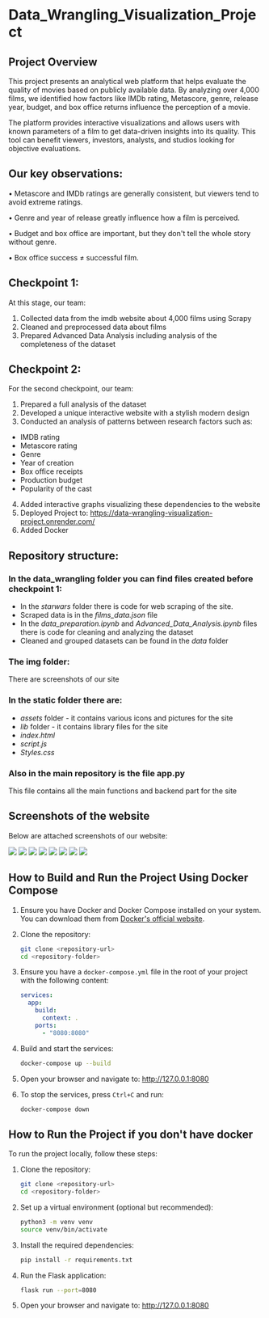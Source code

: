 # Data_Wrangling_Visualization_Project
## Project Overview

This project presents an analytical web platform that helps evaluate the quality of movies based on publicly available data. By analyzing over 4,000 films, we identified how factors like IMDb rating, Metascore, genre, release year, budget, and box office returns influence the perception of a movie.

The platform provides interactive visualizations and allows users with known parameters of a film to get data-driven insights into its quality. This tool can benefit viewers, investors, analysts, and studios looking for objective evaluations.

## Our key observations:
•	Metascore and IMDb ratings are generally consistent, but viewers tend to avoid extreme ratings.

•	Genre and year of release greatly influence how a film is perceived.

•	Budget and box office are important, but they don't tell the whole story without genre.

•	Box office success ≠ successful film.

## Checkpoint 1:
At this stage, our team:
1. Collected data from the imdb website about 4,000 films using Scrapy
2. Cleaned and preprocessed data about films
3. Prepared Advanced Data Analysis including analysis of the completeness of the dataset

## Checkpoint 2:
For the second checkpoint, our team:
1. Prepared a full analysis of the dataset
2. Developed a unique interactive website with a stylish modern design
3. Conducted an analysis of patterns between research factors such as:
- IMDB rating
- Metascore rating
- Genre
- Year of creation
- Box office receipts
- Production budget
- Popularity of the cast
4. Added interactive graphs visualizing these dependencies to the website
5. Deployed Project to: https://data-wrangling-visualization-project.onrender.com/
6. Added Docker

## Repository structure:
### In the data_wrangling folder you can find files created before checkpoint 1:
- In the *starwars* folder there is code for web scraping of the site. 
- Scraped data is in the *films_data.json* file
- In the *data_preparation.ipynb* and *Advanced_Data_Analysis.ipynb* files there is code for cleaning and analyzing the dataset
- Cleaned and grouped datasets can be found in the *data* folder
### The img folder:
There are screenshots of our site
### In the static folder there are: 
- *assets* folder - it contains various icons and pictures for the site
- *lib* folder - it contains library files for the site
- *index.html*
- *script.js*
- *Styles.css*
### Also in the main repository is the file app.py 
This file contains all the main functions and backend part for the site


## Screenshots of the website
Below are attached screenshots of our website:

![ ](img/scr1.png)
![ ](img/scr2.png)
![ ](img/scr3.png)
![ ](img/scr4.png)
![ ](img/scr5.png)
![ ](img/scr6.png)
![ ](img/scr7.png)
![ ](img/scr8.png)

## How to Build and Run the Project Using Docker Compose

1. Ensure you have Docker and Docker Compose installed on your system. You can download them from [Docker's official website](https://www.docker.com/).

2. Clone the repository:
    ```bash
    git clone <repository-url>
    cd <repository-folder>
    ```

3. Ensure you have a `docker-compose.yml` file in the root of your project with the following content:
    ```yaml
    services:
      app:
        build:
          context: .
        ports:
          - "8080:8080"
    ```

4. Build and start the services:
    ```bash
    docker-compose up --build
    ```

5. Open your browser and navigate to:
    http://127.0.0.1:8080

6. To stop the services, press `Ctrl+C` and run:
    ```bash
    docker-compose down
    ```

## How to Run the Project if you don't have docker
To run the project locally, follow these steps:

1. Clone the repository:
   ```bash
   git clone <repository-url>
   cd <repository-folder>
2. Set up a virtual environment (optional but recommended):
    ```bash
    python3 -m venv venv
    source venv/bin/activate
    ```
3. Install the required dependencies:
    ```bash
    pip install -r requirements.txt
    ```

4. Run the Flask application:
    ```bash
    flask run --port=8080
    ```
5. Open your browser and navigate to:
    http://127.0.0.1:8080
